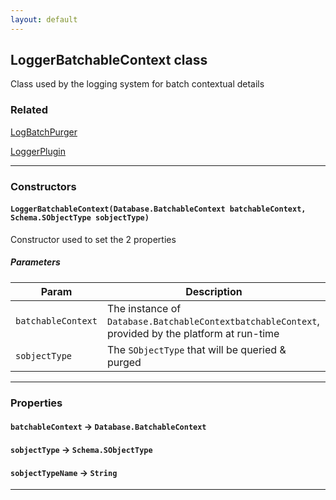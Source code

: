 ```yaml
---
layout: default
---
```


## LoggerBatchableContext class

Class used by the logging system for batch contextual details

### Related

[LogBatchPurger](LogBatchPurger)

[LoggerPlugin](LoggerPlugin)

---

### Constructors

#### `LoggerBatchableContext(Database.BatchableContext batchableContext, Schema.SObjectType sobjectType)`

Constructor used to set the 2 properties

##### Parameters

| Param              | Description                                                                                       |
| ------------------ | ------------------------------------------------------------------------------------------------- |
| `batchableContext` | The instance of `Database.BatchableContextbatchableContext`, provided by the platform at run-time |
| `sobjectType`      | The `SObjectType` that will be queried &amp; purged                                               |

---

### Properties

#### `batchableContext` → `Database.BatchableContext`

#### `sobjectType` → `Schema.SObjectType`

#### `sobjectTypeName` → `String`

---
